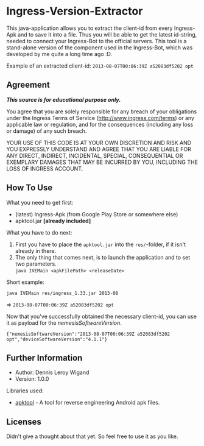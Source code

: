 Ingress-Version-Extractor
==================

This java-application allows you to extract the client-id from every Ingress-Apk and to save it into a file. Thus you will be able to get the latest id-string, needed to connect your Ingress-Bot to the official servers. This tool is a stand-alone version of the component used in the Ingress-Bot, which was developed by me quite a long time ago :D.

Example of an extracted client-id: `2013-08-07T00:06:39Z a52083df5202 opt`

Agreement
---------

***This source is for educational purpose only.***

You agree that you are solely responsible for any breach of your obligations under the Ingress Terms of Service (http://www.ingress.com/terms) or any applicable law or regulation, and for the consequences (including any loss or damage) of any such breach.

YOUR USE OF THIS CODE IS AT YOUR OWN DISCRETION AND RISK AND YOU EXPRESSLY UNDERSTAND AND AGREE THAT YOU ARE LIABLE FOR ANY DIRECT, INDIRECT, INCIDENTAL, SPECIAL, CONSEQUENTIAL OR EXEMPLARY DAMAGES THAT MAY BE INCURRED BY YOU, INCLUDING THE LOSS OF INGRESS ACCOUNT.

How To Use
------------------

What you need to get first:

* (latest) Ingress-Apk (from Google Play Store or somewhere else)
* apktool.jar **[already included]**

What you have to do next:

1. First you have to place the `apktool.jar` into the `res/`-folder, if it isn't already in there.
2. The only thing that comes next, is to launch the application and to set two parameters.<br />`java IVEMain <apkFilePath> <releaseDate>`

Short example:

`java IVEMain res/ingress_1.33.jar 2013-08`

=> `2013-08-07T00:06:39Z a52083df5202 opt`

Now that you've successfully obtained the necessary client-id, you can use it as payload for the *nemesisSoftwareVersion*.

`{"nemesisSoftwareVersion":"2013-08-07T00:06:39Z a52083df5202 opt","deviceSoftwareVersion":"4.1.1"}`

Further Information
---------------------------

* Author: Dennis Leroy Wigand
* Version: 1.0.0

Libraries used:

* [apktool](http://code.google.com/p/android-apktool/) - A tool for reverse engineering Android apk files.

Licenses
-------------

Didn't give a thought about that yet. So feel free to use it as you like.
